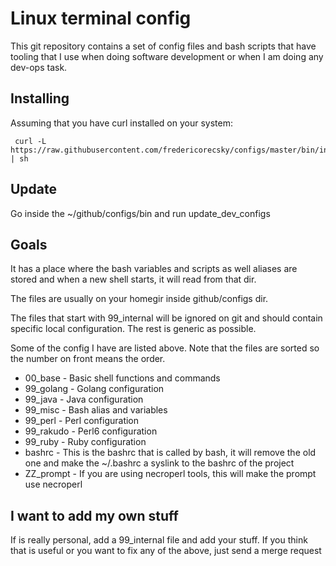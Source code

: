 # Linux terminal config 

This git repository contains a set of config files and bash scripts
that have tooling that I use when doing software development or 
when I am doing any dev-ops task.

## Installing

Assuming that you have curl installed on your system:

     curl -L https://raw.githubusercontent.com/fredericorecsky/configs/master/bin/install_dev_configs | sh

## Update 

Go inside the ~/github/configs/bin and run update_dev_configs

## Goals

It has a place where the bash variables and scripts as well aliases 
are stored and when a new shell starts, it will read from that dir.

The files are usually on your homegir inside github/configs dir.

The files that start with 99_internal will be ignored on git and should
contain specific local configuration. The rest is generic as possible.

Some of the config I have are listed above. Note that the files are sorted
so the number on front means the order.

* 00_base - Basic shell functions and commands
* 99_golang - Golang configuration 
* 99_java - Java configuration
* 99_misc - Bash alias and variables
* 99_perl - Perl configuration
* 99_rakudo - Perl6 configuration
* 99_ruby - Ruby configuration
* bashrc - This is the bashrc that is called by bash, it will remove the old
           one and make the ~/.bashrc a syslink to the bashrc of the project
* ZZ_prompt - If you are using necroperl tools, this will make the prompt 
              use necroperl

## I want to add my own stuff

If is really personal, add a 99_internal file and add your stuff. If you think
that is useful or you want to fix any of the above, just send a merge request
